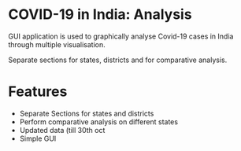 # COVID-19 in India: Analysis
GUI application is used to graphically analyse Covid-19 cases in India through multiple visualisation. 

Separate sections for states, districts and for comparative analysis.

# Features
* Separate Sections for states and districts
* Perform comparative analysis on different states
* Updated data (till 30th oct
* Simple GUI

